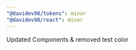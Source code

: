 ```yaml
---
"@davidev98/tokens": minor
"@davidev98/react": minor
---
```


Updated Components & removed test color
